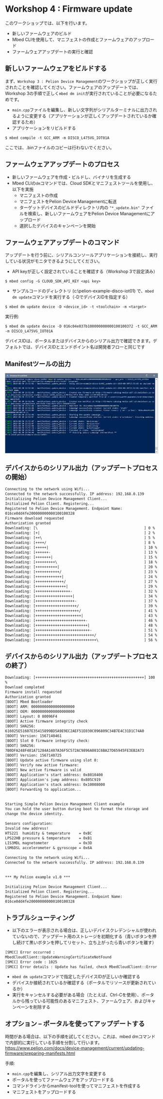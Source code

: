 # Workshop 4 : Firmware update

このワークショップでは、以下を行います。

* 新しいファームウェアのビルド
* Mbed CLIを使用して、マニフェストの作成とファームウェアのアップロード
* ファームウェアアップデートの実行と確認

<!---
## Why is the hands-on different?
* No multi device campaign. Everyone update their own single device.
* *Not preceded by Factory Provisioning with FCU, use mbed dm init to generate
VendorID, ClassID, firmware integrity certificate.
* No Mbed Cloud Portal GUI, use API with Mbed Cloud API key to directly talk to Mbed
Cloud API Gateway using mbed dm update command.
* Hands-on workshop only. Do not generate a private key with no hardware protection on a computer and directly connect it to the internet - especially if that private key can sign your manifests and all your devices in the field with the certificate with the corresponding private key will trust whatever it signs.
--->
## 新しいファームウェアをビルドする

まず、`Workshop 3 : Pelion Device Management`のワークショップが正しく実行されたことを確認してください。ファームウェアのアップデートでは、Workshop 3の手順で正しく`mbed dm init`が実行されていることが必要になるためです。

* `main.cpp`ファイルを編集し、新しい文字列がシリアルターミナルに出力されるように変更する（アプリケーションが正しくアップデートされているか確認するため）
* アプリケーションをリビルドする
```shell
$ mbed compile -t GCC_ARM -m DISCO_L475VG_IOT01A
```
ここでは、.binファイルのコピーは行わないでください。

## ファームウェアアップデートのプロセス

* 新しいファームウェアを作成・ビルドし、バイナリを生成する
* Mbed CLIの`dm`コマンドでは、Cloud SDKとマニフェストツールを使用し、以下を実施
  * マニフェストの作成
  * マニフェストをPelion Device Managementに転送
  * ターゲットデバイスのビルドディレクトリ内の `"*_update.bin"` ファイルを検索し、新しいファームウェアをPelion Device Managementにアップロード
  * 選択したデバイスのキャンペーンを開始

## ファームウェアアップデートのコマンド
アップデートを行う前に、シリアルコンソールアプリケーションを接続し、実行している状況がモニタできるようにしてください。

* API keyが正しく設定されていることを確認する（Workshop 3で設定済み）
```shell
$ mbed config -G CLOUD_SDK_API_KEY <api key>
```
* サンプルコードのディレクトリ (c:\pelion-example-disco-iot01) で、`mbed dm update`コマンドを実行する（-DでデバイスIDを指定する）
```shell
$ mbed dm update device -D <device_id> -t <toolchain> -m <target>
```
実行例:
```shell
$ mbed dm update device -D 016c04e037b100000000000100100372 -t GCC_ARM -m DISCO_L475VG_IOT01A
```
デバイスIDは、ポータルまたはデバイスからのシリアル出力で確認できます。デフォルトでは、デバイスIDとエンドポイント名は開発者フローと同じです

## Manifestツールの出力

![](./pict/fw_update.png)

## デバイスからのシリアル出力（アップデートプロセスの開始）
```
Connecting to the network using Wifi...
Connected to the network successfully. IP address: 192.168.0.139
Initializing Pelion Device Management Client...
Initialized Pelion Client. Registering...
Registered to Pelion Device Management. Endpoint Name: 016ce0dd4fe200000000000100100328
Firmware download requested
Authorization granted
Downloading: [\                                                 ] 0 %
Downloading: [+|                                                ] 2 %
Downloading: [++\                                               ] 5 %
Downloading: [++++/                                             ] 8 %
Downloading: [+++++|                                            ] 10 %
Downloading: [++++++-                                           ] 13 %
Downloading: [+++++++|                                          ] 15 %
Downloading: [+++++++++\                                        ] 18 %
Downloading: [++++++++++|                                       ] 20 %
Downloading: [+++++++++++/                                      ] 23 %
Downloading: [++++++++++++|                                     ] 24 %
Downloading: [+++++++++++++/                                    ] 27 %
Downloading: [++++++++++++++|                                   ] 29 %
Downloading: [++++++++++++++++-                                 ] 32 %
Downloading: [+++++++++++++++++|                                ] 34 %
Downloading: [++++++++++++++++++-                               ] 37 %
Downloading: [+++++++++++++++++++/                              ] 39 %
Downloading: [++++++++++++++++++++/                             ] 41 %
Downloading: [+++++++++++++++++++++|                            ] 43 %
Downloading: [+++++++++++++++++++++++-                          ] 46 %
Downloading: [++++++++++++++++++++++++|                         ] 48 %
Downloading: [+++++++++++++++++++++++++-                        ] 51 %
Downloading: [+++++++++++++++++++++++++++/                      ] 54 %
Downloading: [++++++++++++++++++++++++++++\                     ] 56 %
```
## デバイスからのシリアル出力（アップデートプロセスの終了）
```
Downloading: [++++++++++++++++++++++++++++++++++++++++++++++++++] 100 %
Download completed
Firmware install requested
Authorization granted
[BOOT] Mbed Bootloader
[BOOT] ARM: 00000000000000000000
[BOOT] OEM: 00000000000000000000
[BOOT] Layout: 0 80096F4
[BOOT] Active firmware integrity check
[BOOT] SHA256: 616025E51607E35415899BD5A9E9EC2AEF51E030C096809C34B7E4C31D1C74A0
[BOOT] Version: 1567140461
[BOOT] Slot 0 firmware integrity check:
[BOOT] SHA256: 7B0DFA248F481A71284A1407A36F5C572AC9896A081C6BA27D65945FE3EB2A73
[BOOT] Version: 1567140725
[BOOT] Update active firmware using slot 0:
[BOOT] Verify new active firmware:
[BOOT] New active firmware is valid
[BOOT] Application's start address: 0x8010400
[BOOT] Application's jump address: 0x805C919
[BOOT] Application's stack address: 0x10008000
[BOOT] Forwarding to application...


Starting Simple Pelion Device Management Client example
You can hold the user button during boot to format the storage and change the device identity.

Sensors configuration:
Invalid new address!
HTS221  humidity & temperature    = 0xBC
LPS22HB pressure & temperature    = 0xB1
LIS3MDL magnetometer              = 0x3D
LSM6DSL accelerometer & gyroscope = 0x6A

Connecting to the network using Wifi...
Connected to the network successfully. IP address: 192.168.0.139


*** My Pelion example v1.0 ***

Initializing Pelion Device Management Client...
Initialized Pelion Client. Registering...
Registered to Pelion Device Management. Endpoint Name: 016ce0dd4fe200000000000100100328
```
## トラブルシューティング

* 以下のエラーが表示される場合は、正しいデバイスクレデンシャルが使われていないので、アップデート用のストレージを初期化する（青いボタンを押し続けて黒いボタンを押してリセット、立ち上がったら青いボタンを離す）
```
[SMCC] Error occurred : MbedCloudClient::UpdateWarningCertificateNotFound
[SMCC] Error code : 1025
[SMCC] Error details : Update has failed, check MbedCloudClient::Error
```
* `mbed dm update`コマンドで指定したデバイスIDが正しいか確認する
* デバイスか接続されているか確認する（ポータルでリソースが更新されているか）
* 実行をキャンセルする必要がある場合（たとえば、Ctrl-Cを使用）、ポータルから残っている可能性のあるマニフェスト、ファームウェア、およびキャンペーンを削除する

## オプション – ポータルを使ってアップデートする

時間がある場合は、以下の手順を試してください。これは、mbed dmコマンドで内部的に実行している手順を分割して行います。  
https://www.pelion.com/docs/device-management/current/updating-firmware/preparing-manifests.html

手順:
* `main.cpp`を編集し、シリアル出力文字を変更する
* ポータルを使ってファームウェアをアップロードする
* コマンドラインからmanifest-toolを使ってマニフェストを作成する
* マニフェストをアップロードする
